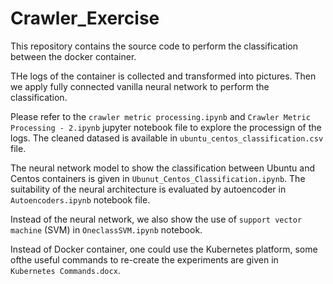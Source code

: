 # Crawler_Exercise

This repository contains the source code to perform the classification between the docker container. 

THe logs of the container is collected and transformed into pictures. Then we apply fully connected vanilla neural network to perform the classification. 

Please refer to the `crawler metric processing.ipynb` and `Crawler Metric Processing - 2.ipynb` jupyter notebook file to explore the processign of the logs. The cleaned datased is available in `ubuntu_centos_classification.csv` file. 

The neural network model to show the classification between Ubuntu and Centos containers is given in `Ubunut_Centos_Classification.ipynb`. The suitability of the neural architecture is evaluated by autoencoder in `Autoencoders.ipynb` notebook file.

Instead of the neural network, we also show the use of `support vector machine` (SVM) in `OneclassSVM.ipynb` notebook.   

Instead of Docker container, one could use the Kubernetes platform, some ofthe useful commands to re-create the experiments are given in `Kubernetes Commands.docx`.
